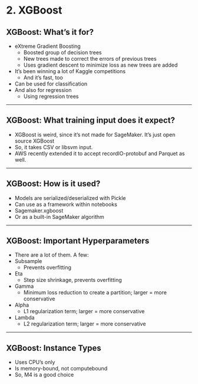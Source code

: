 # 2. XGBoost

## XGBoost: What’s it for?

- eXtreme Gradient Boosting
    - Boosted group of decision trees
    - New trees made to correct the errors of previous trees
    - Uses gradient descent to minimize loss as new trees are added
- It’s been winning a lot of Kaggle competitions
    - And it’s fast, too
- Can be used for classification
- And also for regression
    - Using regression trees

---

## XGBoost: What training input does it expect?

- XGBoost is weird, since it’s not made for SageMaker. It’s just open source XGBoost
- So, it takes CSV or libsvm input.
- AWS recently extended it to accept recordIO-protobuf and Parquet as well.

---

## XGBoost: How is it used?

- Models are serialized/deserialized with Pickle
- Can use as a framework within notebooks
- Sagemaker.xgboost
- Or as a built-in SageMaker algorithm

---

## XGBoost: Important Hyperparameters

- There are a lot of them. A few:
- Subsample
    - Prevents overfitting
- Eta
    - Step size shrinkage, prevents overfitting
- Gamma
    - Minimum loss reduction to create a partition; larger = more conservative
- Alpha
    - L1 regularization term; larger = more conservative
- Lambda
    - L2 regularization term; larger = more conservative

---

## XGBoost: Instance Types

- Uses CPU’s only
- Is memory-bound, not computebound
- So, M4 is a good choice